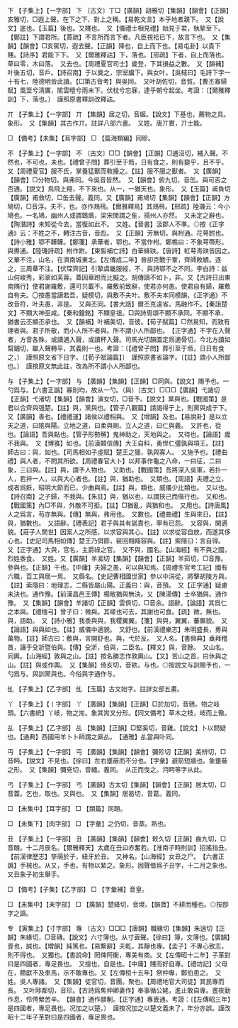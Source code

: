 <!-- { "loadSidebar": true } -->
下	【子集上】【一字部】	下	〔古文〕丅□【廣韻】胡雅切【集韻】【韻會】【正韻】亥雅切，□遐上聲。在下之下，對上之稱。【易乾文言】本乎地者親下。　又【說文】底也。【玉篇】後也。又賤也。　又【儀禮士相見禮】始見于君，執摯至下。【鄭註】下謂君所。【賈疏】不言所而言下者。凡臣視袷已下，故言下也。　又【集韻】【韻會】□亥駕切，遐去聲。【正韻】降也，自上而下也。【易屯卦】以貴下賤。【詩序】君能下下。　又【爾雅釋詁】下，落也。【郉疏】下者，自上而落也。草曰零，木曰落。　又去也。【周禮夏官司士】歲登，下其損益之數。　又【韻補】叶後五切，音戶。【詩召南】于以奠之，宗室牖下。與女叶。【吳棫曰】毛詩下字一十有七，陸德明皆此讀。【□第古音考】與吳同。　又叶胡佐切，音賀。【曹丕寡婦賦】風至兮淸厲，隂雲曀兮雨未下。伏枕兮忘寐，逮乎朝兮起坐。考證：〔【爾雅釋訓】下，落也。〕　謹照原書釋訓改釋詁。 

丌	【子集上】【一字部】	丌	【集韻】居之切，音姬。【說文】下基也，薦物之具。象形。　又【集韻】其古作丌。註詳八部六畫。　又姓。唐丌實，丌士能。

□	【備考】【未集】【耳字部】	□	【篇海類編】同聄。

不	【子集上】【一字部】	不	〔古文〕□□【韻會】【正韻】□逋沒切，補入聲。不然也，不可也，未也。【禮曾子問】葬引至于堩，日有食之，則有變乎，且不乎。　又【周禮夏官】服不氏，掌養猛獸而敎擾之。【註】服不服之獸者。　又【廣韻】【韻會】□分物切。與弗同。今吳音皆然。　又【韻會】俯九切，音缶。與可否之否通。【說文】鳥飛上翔，不下來也。从一，一猶天也。象形。　又【玉篇】甫負切【廣韻】甫救切，□缶去聲。義同。又【廣韻】甫鳩切【集韻】【韻會】【正韻】方鳩切，□音浮。夫不，也。亦作鳺鴀。【爾雅釋鳥】其鳺鴀。【郉疏】陸璣云：今小鳩也。一名鳩，幽州人或謂鷱鴡，梁宋閒謂之隹，揚州人亦然。　又未定之辭也。【陶潛詩】未知從今去，當復如此不。　又姓。【晉書】汲郡人不準。◎按《正字通》云：不姓之不，轉注古音，音彪。　又【正韻】芳無切。與柎通。花萼跗也。【詩小雅】鄂不韡韡。【鄭箋】承華者，鄂也。不當作柎。鄭樵曰：不象萼蔕形。與旉通。【陸璣詩疏】柎作跗。【束皙補亡詩】白華絳趺。【唐詩】紅萼靑趺皆因之。　又華不注，山名，在濟南城東北。【左傳成二年】晉卻克戰于鞌，齊師敗績。逐之，三周華不注。【伏琛齊記】引摯虞畿服經，不，與詩鄂不之不同。李白詩：兹山何峻秀，彩翠如芙蓉。蓋因華跗而比擬之。胡傳讀不如卜，非。又【古詩日出東南隅行】使君謝羅敷，還可共載不。羅敷前致辭，使君亦何愚。使君自有婦，羅敷自有夫。〇按愚當讀若吾，疑模切，與敷不夫叶。敷不夫本同模韻，《正字通》不改音符，叶夫愚，非是。　又與丕同。【書大誥】爾丕克遠省。馬融作不。【秦詛楚文】不顯大神巫咸。【秦和鐘銘】不顯皇祖。□與詩周頌不顯不承同。不顯不承，猶書云丕顯丕承也。　又【韻補】叶補美切，音彼。【荀子賦篇】□然易知，而致有理者與。君子所敬，而小人所不者與。所不謂小人所鄙也。　【正字通】不字在入聲者，方音各殊，或讀逋入聲，或讀杯入聲。司馬光切韻圖定爲逋骨切，今北方讀如幫鋪切，雖入聲轉平，其義則一也。考證：〔【禮曾子問】葬引至于堩，日日有食之，〕　謹照原文省下日字。〔【荀子賦論篇】〕　謹照原書省論字。〔【註】謂小人所鄙也。〕　謹按原文無此註，改為所不謂小人所鄙也。 

与	【子集上】【一字部】	与	【廣韻】【集韻】【正韻】□同與。【說文】賜予也。一勺爲与。【六書正譌】寡則均，故从一勺。（與）〔古文〕□□□【廣韻】弋諸切【正韻】弋渚切【集韻】【韻會】演女切，□音予。【說文】黨與也。【戰國策】是君以合齊與强楚。【註】與，黨與也。【管子八觀篇】請謁得于上，則黨與成于下。　又【廣韻】善也。【禮禮運】諸侯以禮相與。　又【增韻】及也。【易說卦】是以立天之道，曰隂與陽。立地之道，曰柔與剛。立人之道，曰仁與義。　又許也，從也。【論語】吾與點也。【管子形勢解】鬼神助之，天地與之。　又待也。【論語】歲不我與。　又【博雅】如也。【前漢韓信傳】大王自料，勇悍仁彊孰與項王。【註】師古曰：與，如也。【司馬相如子虛賦】楚王之獵，孰與寡人。　又施予也。【禮曲禮】與人者，不問其所欲。【周禮春官大卜】以邦事作龜之八命，一曰征，二曰象，三曰與。【註】與，謂予人物也。　又助也。【戰國策】吾將深入吳軍，若扑一人，若捽一人，以與大心者也。【註】與，猶助也。　又類也。【周語】夫禮之立，成者爲飫，昭明大節而已，少曲與焉。【註】與，類也，威儀少比類也。　又以也。【詩召南】之子歸，不我與。【朱註】與，猶以也，以謂挾己而偕行也。　又和也。【戰國策】內□不與，外敵不可拒。【註】□猶亂，與猶和也。　又用也。【詩唐風】人之爲言，苟亦無與。【傳】無與，弗用也。　又數也。【禮曲禮】生與來日。【註】與，猶數也。　又語辭。【禮表記】君子與其有諾責也，寧有已怨。　又容與，閑適貌。【莊子人閒世】因案人之所感，以求容與其心。【註】以求從容自放，而遂其侈心也。【史記司馬相如傳】楚王乃弭節，裴回翱翔容與。【註】索隱曰：言自得。　又【正字通】大與，官名，主爵祿之官。　又不與，國名。【山海經】有不與之國，烈姓黍食。　又姓。又【廣韻】羊洳切【集韻】【韻會】【正韻】羊茹切，□音豫。參與也。【正韻】干也。【中庸】夫婦之愚，可以與知焉。【周禮冬官考工記】國有六職，百工與居一焉。　又縣名。【史記曹相國世家】參以中涓從，將擊胡陵方與。【註】索隱曰：地理志，二縣皆屬山陽。正義曰：與，音預。　又【正字通】疑慮未決也。通作豫。【前漢昌邑王傳】楊敞猶與無決。又【陳湯傳】士卒猶與。通作豫。　又【集韻】【韻會】羊諸切【正韻】雲俱切，□音余。語辭。【論語】其爲仁之本與。【禮檀弓】曾子曰：微與。其嗟也可去，其謝也可食。【疏】微，無也。與，語助。　又【詩小雅】我黍與與，我稷翼翼。【箋】與與，翼翼，蕃廡貌。　又【論語】與與如也。【註】威儀中適貌。　又舒也。【前漢禮樂志】朱明盛長，旉與萬物。【註】師古曰：敷與，言開舒也。與，弋於反。　又人名。【書舜典】垂拜稽首，讓于殳斨暨伯與。【傳】殳斨，伯與，二臣名。【釋文】與，音餘。　又山名。同輿。【山海經】敦與之山。【註】按名勝志作敦輿山。【又】苦山之首，曰休與之山。【註】與或作輿。　又【集韻】倚亥切，音欸。与也。◎按說文与訓賜予也，一勺爲与。與訓黨與也。今俗與字通作与。

乨	【子集上】【乙字部】	乨	【玉篇】古文始字。註詳女部五畫。

丫	【子集上】【丨字部】	丫	【廣韻】【集韻】【正韻】□於加切，音鴉。物之岐頭。【六書統】丫岐，物之耑。象其耑叉分形。【同文備考】草木之枝，岐而上徹。

乩	【子集上】【乙字部】	乩	【集韻】【正韻】□堅奚切，音雞。【說文】卜以問疑也。【通典】西國用羊卜卜師謂之廝乩。　【通雅】乩當與卟同。

丏	【子集上】【一字部】	丏	【廣韻】【集韻】【韻會】彌殄切【正韻】美辨切，□音眄。【說文】不見也。【徐曰】左右壅蔽而不分也。【字彙】避箭短牆也。象壅蔽之形。　又【集韻】彌兗切，音緬。義同。　从正而曳之。沔眄等字从此。

丐	【子集上】【一字部】	丐	【廣韻】古太切【集韻】【韻會】【正韻】居太切，□音蓋。乞也，取也。又與也。　又【集韻】居曷切，音葛。義同。

□	【未集中】【耳字部】	□	【類篇】同耼。

□	【未集下】【肉字部】	□	【字彙】之仍切，音蒸。熟也。

丑	【子集上】【一字部】	丑	【廣韻】【集韻】【韻會】敕久切【正韻】齒九切，□音醜。十二月辰名。【爾雅釋天】太歲在丑曰赤奮若。【淮南子時則訓】招搖指丑。【前漢律歷志】孳萌於子，紐牙於丑。　又神名。【山海經】女丑之尸。　【六書正譌】手械也。从又，手也，有物以縶之。象形。因聲借爲子丑字，十二月之象也。又丑象子初生舉手。

□	【備考】【子集】【乙字部】	□	【字彙補】音皇。

□	【未集中】【耒字部】	□	【廣韻】楚絳切，音堫。【韻寶】不耕而種也。◎按卽字之譌。

专	【寅集上】【寸字部】	專	〔古文〕□□□【唐韻】職緣切【集韻】朱遄切【正韻】朱緣切，□音磚。【說文】六寸簿也。从寸叀聲。【徐曰】簿，文簿也。【廣韻】壹也，誠也。【增韻】純篤也。【易繫辭】夫乾，其靜也專。【孟子】不專心致志，則不得也。　又獨也。【書說命】罔俾阿衡，專美有商。又【左傳昭十二年】子革對曰是四國者，專足畏也。　又擅也，自是也。【中庸】賤而好自專。【禮坊記】父母在，饋獻不及車馬，示不敢專也。又【左傳桓十五年】祭仲專，鄭伯患之。　又姓。吳人專諸。　又【集韻】徒官切，音團。聚也。【周禮地官大司徒】其民專而長。　又叶陟鄰切，音珍。【古詩爲焦仲卿妻作】奉事循公姥，進止敢自專。晝夜勤作息，伶俜縈苦辛。　【韻會】通作顓剸。【正字通】專叀通。考證：〔【左傳昭三年】是四國者，專足畏也。况加之以楚。〕　謹按况加之以楚文義未了，年分亦誤。謹改昭十二年子革對曰是四國者，專足畏也。 

